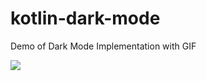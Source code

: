 # kotlin-dark-mode
Demo of Dark Mode Implementation with GIF

<img src="https://user-images.githubusercontent.com/48744669/107522681-856b8b80-6be6-11eb-9984-6c1a6243d9af.gif" />
